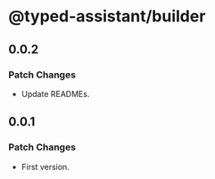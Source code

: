 # @typed-assistant/builder

## 0.0.2

### Patch Changes

- Update READMEs.

## 0.0.1

### Patch Changes

- First version.
